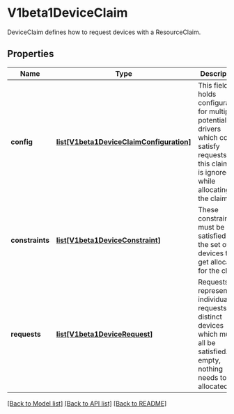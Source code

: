 # V1beta1DeviceClaim

DeviceClaim defines how to request devices with a ResourceClaim.
## Properties
Name | Type | Description | Notes
------------ | ------------- | ------------- | -------------
**config** | [**list[V1beta1DeviceClaimConfiguration]**](V1beta1DeviceClaimConfiguration.md) | This field holds configuration for multiple potential drivers which could satisfy requests in this claim. It is ignored while allocating the claim. | [optional] 
**constraints** | [**list[V1beta1DeviceConstraint]**](V1beta1DeviceConstraint.md) | These constraints must be satisfied by the set of devices that get allocated for the claim. | [optional] 
**requests** | [**list[V1beta1DeviceRequest]**](V1beta1DeviceRequest.md) | Requests represent individual requests for distinct devices which must all be satisfied. If empty, nothing needs to be allocated. | [optional] 

[[Back to Model list]](../README.md#documentation-for-models) [[Back to API list]](../README.md#documentation-for-api-endpoints) [[Back to README]](../README.md)


